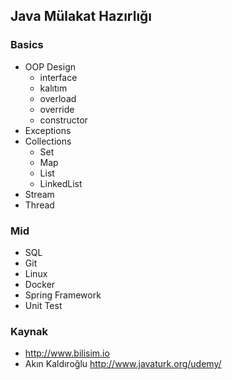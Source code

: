 ## Java Mülakat Hazırlığı

### Basics

- OOP Design
  - interface
  - kalıtım
  - overload
  - override
  - constructor
- Exceptions
- Collections
  - Set
  - Map
  - List
  - LinkedList
- Stream
- Thread

### Mid
- SQL
- Git
- Linux
- Docker
- Spring Framework
- Unit Test

### Kaynak
- http://www.bilisim.io
- Akın Kaldıroğlu http://www.javaturk.org/udemy/
